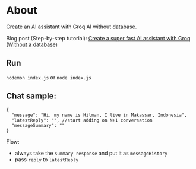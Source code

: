 # About
Create an AI assistant with Groq AI without database.

Blog post (Step-by-step tutorial): [Create a super fast AI assistant with Groq (Without a database)](https://serpapi.com/blog/create-super-fast-ai-assistant-with-groq)

## Run
`nodemon index.js` or `node index.js`

## Chat sample:
```
{
  "message": "Hi, my name is Hilman, I live in Makassar, Indonesia",
  "latestReply": "", //start adding on N+1 conversation
  "messageSummary": ""
}
```

Flow:
- always take the `summary response` and put it as `messageHistory`
- pass `reply` to `latestReply`